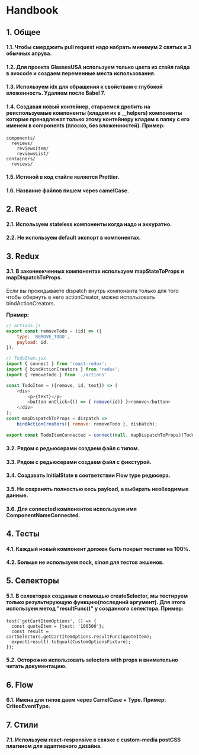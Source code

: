 # Handbook

## 1. Общее
#### 1.1. Чтобы смерджить pull request надо набрать минимум 2 святых и 3 обычных апрува.
#### 1.2. Для проекта GlassesUSA используем только цвета из стайл гайда в avocode и создаем переменные места использования.
#### 1.3. Используем idx для обращения к свойствам с глубокой вложенность. Удаляем после Babel 7.
#### 1.4. Создавая новый контейнер, стараемся дробить на реиспользуемые компоненты (кладем их в __helpers) компоненты которые пренадлежат только этому контейнеру кладем в папку с его именем в components (плоско, без вложенностей). Пример:

	components/
	  reviews/
        reviewsItem/
        reviewsList/
	containers/
	  reviews/
		
#### 1.5. Истиной в код стайле является Prettier.
#### 1.6. Название файлов пишем через camelCase.
	
## 2. React
#### 2.1. Используем stateless компоненты когда надо и аккуратно.
#### 2.2. Не используем default экспорт в компонентах.

## 3. Redux
#### 3.1. В законнекченных компонентах используем mapStateToProps и mapDispatchToProps.
Если вы прокидываете dispatch внутрь компонанта только для того чтобы обернуть в него actionCreator, можно использовать bindActionCreators.

**Пример:**
```javascript
// actions.js
export const removeTodo = (id) => ({
    type: 'REMOVE_TODO',
    payload: id,
});

// TodoItem.jsx
import { connect } from 'react-redux';
import { bindActionCreators } from 'redux';
import { removeTodo } from './actions'

const TodoItem = ({remove, id, text}) => (
    <div>
        <p>{text}</p>
        <button onClick={() => { remove(id)} }>remove</button>
    </div>
);
const mapDispatchToProps = dispatch => 
    bindActionCreators({ remove: removeTodo }, disbatch);
    
export const TodoItemConnected = connect(null, mapDispatchToProps)(TodoItem);
```

#### 3.2. Рядом с редьюсерами создаем файл с типом.
#### 3.3. Рядом с редьюсерами создаем файл с фикстурой.
#### 3.4. Создавать InitialState в соответствии Flow type редюсера.
#### 3.5. Не сохранять полностью весь payload, а выбирать необходимые данные.
#### 3.6. Для connected компонентов используем имя ComponentNameConnected.

## 4. Тесты
#### 4.1. Каждый новый компонент должен быть покрыт тестами на 100%.
#### 4.2. Больше не используем nock, sinon для тестов экшенов.

## 5. Селекторы
#### 5.1. В селекторах созданых с помощью createSelector, мы тестируем только результирующую функцию(последний аргумент). Для этого используем метод "resultFunc()" у созданного селектора. Пример:
	test('getCartItemOptions', () => {
	  const quoteItem = {test: '100500'};
	  const result = cartSelectors.getCartItemOptions.resultFunc(quoteItem);
	  expect(result).toEqual(CustomOptionsFixture);
	});
#### 5.2. Осторожно использовать selectors with props и внимательно читать документацию.

## 6. Flow
#### 6.1. Имена для типов даем через CamelCase + Type. Пример: CriteoEventType.
	
## 7. Стили
#### 7.1. Используем react-responsive в связке с custom-media postCSS плагином для адаптивного дизайна.
		
